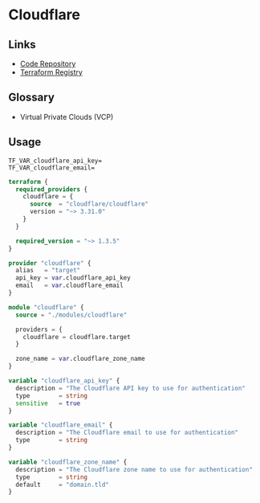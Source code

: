 # Cloudflare

## Links

- [Code Repository](https://github.com/cloudflare/terraform-provider-cloudflare)
- [Terraform Registry](https://registry.terraform.io/providers/cloudflare/cloudflare/latest)

## Glossary

- Virtual Private Clouds (VCP)

## Usage

```env
TF_VAR_cloudflare_api_key=
TF_VAR_cloudflare_email=
```

```tf
terraform {
  required_providers {
    cloudflare = {
      source  = "cloudflare/cloudflare"
      version = "~> 3.31.0"
    }
  }

  required_version = "~> 1.3.5"
}

provider "cloudflare" {
  alias   = "target"
  api_key = var.cloudflare_api_key
  email   = var.cloudflare_email
}

module "cloudflare" {
  source = "./modules/cloudflare"

  providers = {
    cloudflare = cloudflare.target
  }

  zone_name = var.cloudflare_zone_name
}

variable "cloudflare_api_key" {
  description = "The Cloudflare API key to use for authentication"
  type        = string
  sensitive   = true
}

variable "cloudflare_email" {
  description = "The Cloudflare email to use for authentication"
  type        = string
}

variable "cloudflare_zone_name" {
  description = "The Cloudflare zone name to use for authentication"
  type        = string
  default     = "domain.tld"
}
```
